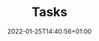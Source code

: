 ---
title: "Tasks"
description: "Übersicht über verfügbare Tasks."
lead: "Übersicht über verfügbare Tasks."
date: 2022-01-25T14:40:56+01:00
lastmod: 2022-01-25T14:40:56+01:00
draft: false
images: []
type: tasks
weight: 130
---